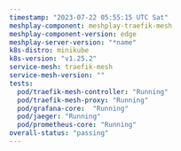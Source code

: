 ```yaml
---
timestamp: "2023-07-22 05:55:15 UTC Sat"
meshplay-component: meshplay-traefik-mesh
meshplay-component-version: edge
meshplay-server-version: "*name"
k8s-distro: minikube
k8s-version: "v1.25.2"
service-mesh: traefik-mesh
service-mesh-version: ""
tests:
  pod/traefik-mesh-controller: "Running"
  pod/traefik-mesh-proxy: "Running"
  pod/grafana-core:  "Running"
  pod/jaeger: "Running"
  pod/prometheus-core: "Running" 
overall-status: "passing"
---
```

